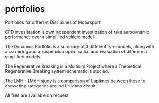 # portfolios
Portfolios for different Disciplines of Motorsport

CFD Invesitgation is own independent investigation of rake aerodynamic performance over a simplified vehicle model

The Dynamics Portfolio is a summary of 3 different tyre models, along with a cornering and a suspension optimisation and evaluation of differerent simplified models.

The Regenerative Breaking is a Multisim Project where a Theoretical Regenerative Breaking system schematic is studied.

The LMH - LMdH study is a comparison of Laptimes between these to competing categories around Le Mans circuit.


All files are available on request
